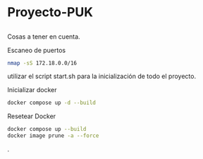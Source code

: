 # Proyecto-PUK
## 
Cosas a tener en cuenta. 

Escaneo de puertos

```bash
nmap -sS 172.18.0.0/16
```
utilizar el script start.sh para la inicialización de todo el proyecto.

Inicializar docker

```bash
docker compose up -d --build
```
Resetear Docker

```bash
docker compose up --build
docker image prune -a --force
```
.